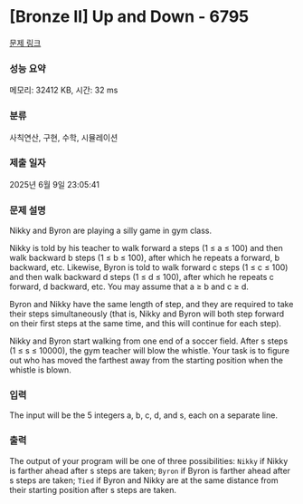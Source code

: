 # [Bronze II] Up and Down - 6795 

[문제 링크](https://www.acmicpc.net/problem/6795) 

### 성능 요약

메모리: 32412 KB, 시간: 32 ms

### 분류

사칙연산, 구현, 수학, 시뮬레이션

### 제출 일자

2025년 6월 9일 23:05:41

### 문제 설명

<p>Nikky and Byron are playing a silly game in gym class.</p>

<p>Nikky is told by his teacher to walk forward a steps (1 ≤ a ≤ 100) and then walk backward b steps (1 ≤ b ≤ 100), after which he repeats a forward, b backward, etc. Likewise, Byron is told to walk forward c steps (1 ≤ c ≤ 100) and then walk backward d steps (1 ≤ d ≤ 100), after which he repeats c forward, d backward, etc. You may assume that a ≥ b and c ≥ d.</p>

<p>Byron and Nikky have the same length of step, and they are required to take their steps simultaneously (that is, Nikky and Byron will both step forward on their first steps at the same time, and this will continue for each step).</p>

<p>Nikky and Byron start walking from one end of a soccer field. After s steps (1 ≤ s ≤ 10000), the gym teacher will blow the whistle. Your task is to figure out who has moved the farthest away from the starting position when the whistle is blown.</p>

### 입력 

 <p>The input will be the 5 integers a, b, c, d, and s, each on a separate line.</p>

### 출력 

 <p>The output of your program will be one of three possibilities: <code>Nikky</code> if Nikky is farther ahead after s steps are taken; <code>Byron</code> if Byron is farther ahead after s steps are taken; <code>Tied</code> if Byron and Nikky are at the same distance from their starting position after s steps are taken.</p>


